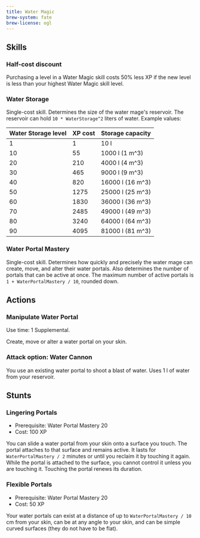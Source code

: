 ```yaml
---
title: Water Magic
brew-system: fate
brew-license: ogl
---
```


## Skills

### Half-cost discount

Purchasing a level in a Water Magic skill costs 50% less XP if the new level is
less than your highest Water Magic skill level.

### Water Storage

Single-cost skill. Determines the size of the water mage's reservoir.
The reservoir can hold `10 * WaterStorage^2` liters of water. Example values:

| Water Storage level | XP cost | Storage capacity |
|---------------------|---------|------------------|
| 1                   |       1 | 10 l |
| 10                  |      55 | 1000 l (1 m^3) |
| 20                  |     210 | 4000 l (4 m^3) |
| 30                  |     465 | 9000 l (9 m^3) |
| 40                  |     820 | 16000 l (16 m^3) |
| 50                  |    1275 | 25000 l (25 m^3) |
| 60                  |    1830 | 36000 l (36 m^3) |
| 70                  |    2485 | 49000 l (49 m^3) |
| 80                  |    3240 | 64000 l (64 m^3) |
| 90                  |    4095 | 81000 l (81 m^3) |

### Water Portal Mastery

Single-cost skill. Determines how quickly and precisely the water mage can
create, move, and alter their water portals. Also determines the number of
portals that can be active at once. The maximum number of active portals is
`1 + WaterPortalMastery / 10`, rounded down.

## Actions

### Manipulate Water Portal

Use time: 1 Supplemental.

Create, move or alter a water portal on your skin.

### Attack option: Water Cannon

You use an existing water portal to shoot a blast of water. Uses 1 l of water
from your reservoir.

## Stunts

### Lingering Portals

 - Prerequisite: Water Portal Mastery 20
 - Cost: 100 XP

You can slide a water portal from your skin onto a surface you touch.
The portal attaches to that surface and remains active. It lasts for
`WaterPortalMastery / 2` minutes or until you reclaim it by touching it again.
While the portal is attached to the surface, you cannot control it
unless you are touching it. Touching the portal renews its duration.

### Flexible Portals

 - Prerequisite: Water Portal Mastery 20
 - Cost: 50 XP

Your water portals can exist at a distance of up to `WaterPortalMastery / 10` cm
from your skin, can be at any angle to your skin, and can be simple curved surfaces
(they do not have to be flat).